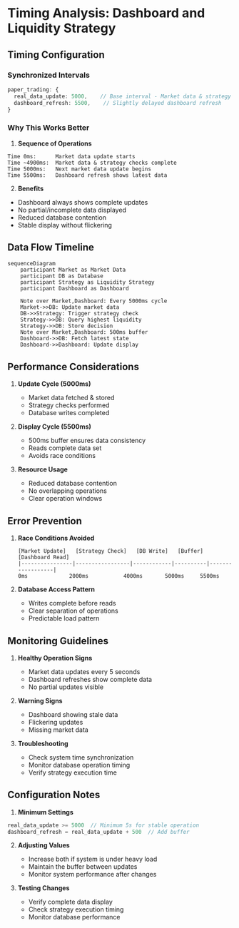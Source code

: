 # Timing Analysis: Dashboard and Liquidity Strategy

## Timing Configuration

### Synchronized Intervals
```typescript
paper_trading: {
  real_data_update: 5000,    // Base interval - Market data & strategy updates
  dashboard_refresh: 5500,    // Slightly delayed dashboard refresh
}
```

### Why This Works Better

1. **Sequence of Operations**
```
Time 0ms:      Market data update starts
Time ~4900ms:  Market data & strategy checks complete
Time 5000ms:   Next market data update begins
Time 5500ms:   Dashboard refresh shows latest data
```

2. **Benefits**
- Dashboard always shows complete updates
- No partial/incomplete data displayed
- Reduced database contention
- Stable display without flickering

## Data Flow Timeline

```mermaid
sequenceDiagram
    participant Market as Market Data
    participant DB as Database
    participant Strategy as Liquidity Strategy
    participant Dashboard as Dashboard

    Note over Market,Dashboard: Every 5000ms cycle
    Market->>DB: Update market data
    DB->>Strategy: Trigger strategy check
    Strategy->>DB: Query highest liquidity
    Strategy->>DB: Store decision
    Note over Market,Dashboard: 500ms buffer
    Dashboard->>DB: Fetch latest state
    Dashboard->>Dashboard: Update display
```

## Performance Considerations

1. **Update Cycle (5000ms)**
   - Market data fetched & stored
   - Strategy checks performed
   - Database writes completed

2. **Display Cycle (5500ms)**
   - 500ms buffer ensures data consistency
   - Reads complete data set
   - Avoids race conditions

3. **Resource Usage**
   - Reduced database contention
   - No overlapping operations
   - Clear operation windows

## Error Prevention

1. **Race Conditions Avoided**
   ```
   [Market Update]   [Strategy Check]   [DB Write]   [Buffer]   [Dashboard Read]
   |----------------|-----------------|------------|----------|------------------|
   0ms             2000ms           4000ms       5000ms     5500ms            
   ```

2. **Database Access Pattern**
   - Writes complete before reads
   - Clear separation of operations
   - Predictable load pattern

## Monitoring Guidelines

1. **Healthy Operation Signs**
   - Market data updates every 5 seconds
   - Dashboard refreshes show complete data
   - No partial updates visible

2. **Warning Signs**
   - Dashboard showing stale data
   - Flickering updates
   - Missing market data

3. **Troubleshooting**
   - Check system time synchronization
   - Monitor database operation timing
   - Verify strategy execution time

## Configuration Notes

1. **Minimum Settings**
```typescript
real_data_update >= 5000  // Minimum 5s for stable operation
dashboard_refresh = real_data_update + 500  // Add buffer
```

2. **Adjusting Values**
   - Increase both if system is under heavy load
   - Maintain the buffer between updates
   - Monitor system performance after changes

3. **Testing Changes**
   - Verify complete data display
   - Check strategy execution timing
   - Monitor database performance